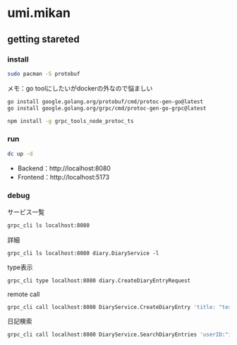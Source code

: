 # umi.mikan

## getting stareted

### install

```bash
sudo pacman -S protobuf
```

メモ：go toolにしたいがdockerの外なので悩ましい

```bash
go install google.golang.org/protobuf/cmd/protoc-gen-go@latest
go install google.golang.org/grpc/cmd/protoc-gen-go-grpc@latest
```

```bash
npm install -g grpc_tools_node_protoc_ts
```

### run

```bash
dc up -d
```

- Backend：http://localhost:8080
- Frontend：http://localhost:5173

### debug

サービス一覧

```bash
grpc_cli ls localhost:8080
```

詳細

```basrh
grpc_cli ls localhost:8080 diary.DiaryService -l
```

type表示

```bash
grpc_cli type localhost:8080 diary.CreateDiaryEntryRequest
```

remote call

```bash
grpc_cli call localhost:8080 DiaryService.CreateDiaryEntry 'title: "test",content:"test"'
```

日記検索

```bash
grpc_cli call localhost:8080 DiaryService.SearchDiaryEntries 'userID:"id" keyword:"%日記%"'
```
